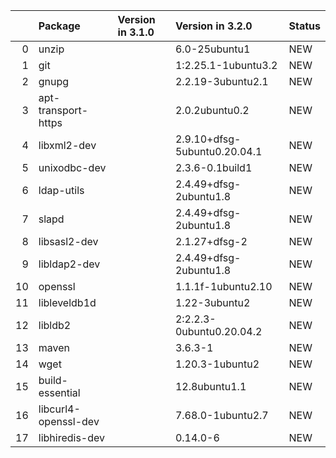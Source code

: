 <!-- markdown-link-check-disable -->

|    | Package              | Version in 3.1.0   | Version in 3.2.0             | Status   |
|---:|:---------------------|:-------------------|:-----------------------------|:---------|
|  0 | unzip                |                    | 6.0-25ubuntu1                | NEW      |
|  1 | git                  |                    | 1:2.25.1-1ubuntu3.2          | NEW      |
|  2 | gnupg                |                    | 2.2.19-3ubuntu2.1            | NEW      |
|  3 | apt-transport-https  |                    | 2.0.2ubuntu0.2               | NEW      |
|  4 | libxml2-dev          |                    | 2.9.10+dfsg-5ubuntu0.20.04.1 | NEW      |
|  5 | unixodbc-dev         |                    | 2.3.6-0.1build1              | NEW      |
|  6 | ldap-utils           |                    | 2.4.49+dfsg-2ubuntu1.8       | NEW      |
|  7 | slapd                |                    | 2.4.49+dfsg-2ubuntu1.8       | NEW      |
|  8 | libsasl2-dev         |                    | 2.1.27+dfsg-2                | NEW      |
|  9 | libldap2-dev         |                    | 2.4.49+dfsg-2ubuntu1.8       | NEW      |
| 10 | openssl              |                    | 1.1.1f-1ubuntu2.10           | NEW      |
| 11 | libleveldb1d         |                    | 1.22-3ubuntu2                | NEW      |
| 12 | libldb2              |                    | 2:2.2.3-0ubuntu0.20.04.2     | NEW      |
| 13 | maven                |                    | 3.6.3-1                      | NEW      |
| 14 | wget                 |                    | 1.20.3-1ubuntu2              | NEW      |
| 15 | build-essential      |                    | 12.8ubuntu1.1                | NEW      |
| 16 | libcurl4-openssl-dev |                    | 7.68.0-1ubuntu2.7            | NEW      |
| 17 | libhiredis-dev       |                    | 0.14.0-6                     | NEW      |